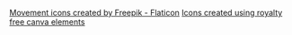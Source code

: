 <a href="https://www.flaticon.com/free-icons/movement" title="movement icons">Movement icons created by Freepik - Flaticon</a>
<a href="canva.com" title="canva icons"> Icons created using royalty free canva elements</a>
